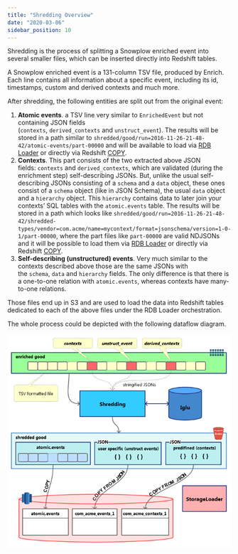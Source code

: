 ```yaml
---
title: "Shredding Overview"
date: "2020-03-06"
sidebar_position: 10
---
```


Shredding is the process of splitting a Snowplow enriched event into several smaller files, which can be inserted directly into Redshift tables.

A Snowplow enriched event is a 131-column TSV file, produced by Enrich. Each line contains all information about a specific event, including its id, timestamps, custom and derived contexts and much more.

After shredding, the following entities are split out from the original event:

1. **Atomic events**. a TSV line very similar to `EnrichedEvent` but not containing JSON fields (`contexts`, `derived_contexts` and `unstruct_event`). The results will be stored in a path similar to `shredded/good/run=2016-11-26-21-48-42/atomic-events/part-00000` and will be available to load via [RDB Loader](https://github.com/snowplow/snowplow/wiki/Relational-Database-Loader) or directly via Redshift [COPY](http://docs.aws.amazon.com/redshift/latest/dg/copy-parameters-data-source-s3.html).
2. **Contexts**. This part consists of the two extracted above JSON fields: `contexts` and `derived_contexts`, which are validated (during the enrichment step) self-describing JSONs. But, unlike the usual self-describing JSONs consisting of a `schema` and a `data` object, these ones consist of a `schema` object (like in JSON Schema), the usual `data` object and a `hierarchy` object. This `hierarchy` contains data to later join your contexts’ SQL tables with the `atomic.events` table. The results will be stored in a path which looks like `shredded/good/run=2016-11-26-21-48-42/shredded-types/vendor=com.acme/name=mycontext/format=jsonschema/version=1-0-1/part-00000`, where the part files like `part-00000` are valid NDJSONs and it will be possible to load them via [RDB Loader](https://github.com/snowplow/snowplow/wiki/Relational-Database-Loader) or directly via Redshift [COPY](http://docs.aws.amazon.com/redshift/latest/dg/copy-parameters-data-source-s3.html).
3. **Self-describing (unstructured) events**. Very much similar to the contexts described above those are the same JSONs with the `schema`, `data` and `hierarchy` fields. The only difference is that there is a one-to-one relation with `atomic.events`, whereas contexts have many-to-one relations.

Those files end up in S3 and are used to load the data into Redshift tables dedicated to each of the above files under the RDB Loader orchestration.

The whole process could be depicted with the following dataflow diagram.

![](images/storage-loader-dataflow.png)
